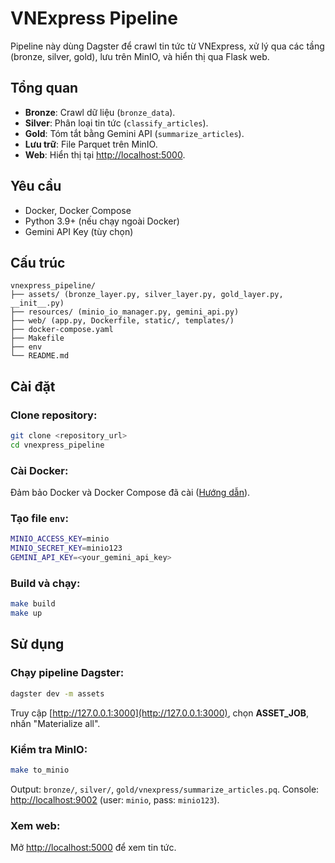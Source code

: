 # VNExpress Pipeline

Pipeline này dùng Dagster để crawl tin tức từ VNExpress, xử lý qua các tầng (bronze, silver, gold), lưu trên MinIO, và hiển thị qua Flask web.

## Tổng quan
- **Bronze**: Crawl dữ liệu (`bronze_data`).
- **Silver**: Phân loại tin tức (`classify_articles`).
- **Gold**: Tóm tắt bằng Gemini API (`summarize_articles`).
- **Lưu trữ**: File Parquet trên MinIO.
- **Web**: Hiển thị tại [http://localhost:5000](http://localhost:5000).

## Yêu cầu
- Docker, Docker Compose
- Python 3.9+ (nếu chạy ngoài Docker)
- Gemini API Key (tùy chọn)

## Cấu trúc
```
vnexpress_pipeline/
├── assets/ (bronze_layer.py, silver_layer.py, gold_layer.py, __init__.py)
├── resources/ (minio_io_manager.py, gemini_api.py)
├── web/ (app.py, Dockerfile, static/, templates/)
├── docker-compose.yaml
├── Makefile
├── env
└── README.md
```

## Cài đặt
### Clone repository:
```sh
git clone <repository_url>
cd vnexpress_pipeline
```

### Cài Docker: 
Đảm bảo Docker và Docker Compose đã cài ([Hướng dẫn](https://docs.docker.com/get-docker/)).

### Tạo file `env`:
```sh
MINIO_ACCESS_KEY=minio
MINIO_SECRET_KEY=minio123
GEMINI_API_KEY=<your_gemini_api_key>
```

### Build và chạy:
```sh
make build
make up
```

## Sử dụng
### Chạy pipeline Dagster:
```sh
dagster dev -m assets
```
Truy cập [http://127.0.0.1:3000](http://127.0.0.1:3000), chọn **ASSET_JOB**, nhấn "Materialize all".

### Kiểm tra MinIO:
```sh
make to_minio
```
Output: `bronze/`, `silver/`, `gold/vnexpress/summarize_articles.pq`.
Console: [http://localhost:9002](http://localhost:9002) (user: `minio`, pass: `minio123`).

### Xem web:
Mở [http://localhost:5000](http://localhost:5000) để xem tin tức.


